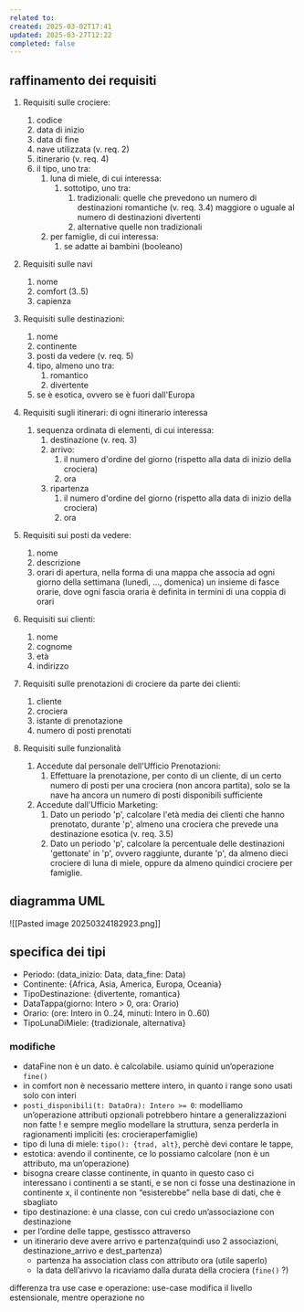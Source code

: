 ```yaml
---
related to: 
created: 2025-03-02T17:41
updated: 2025-03-27T12:22
completed: false
---
```

## raffinamento dei requisiti
1. Requisiti sulle crociere:
	1. codice 
	2. data di inizio
	3. data di fine
	4. nave utilizzata (v. req. 2)
	5. itinerario (v. req. 4)
	6. il tipo, uno tra:
		1. luna di miele, di cui interessa:
			1. sottotipo, uno tra:
				1. tradizionali: 
					quelle che prevedono un numero di destinazioni romantiche (v. req. 3.4) maggiore o uguale al numero di destinazioni divertenti
				2. alternative
					quelle non tradizionali
		2. per famiglie, di cui interessa:
			1. se adatte ai bambini (booleano)

2. Requisiti sulle navi
	1. nome
	2. comfort (3..5)
	3. capienza

3. Requisiti sulle destinazioni:
	1. nome
	2. continente
	3. posti da vedere (v. req. 5)
	4. tipo, almeno uno tra:
		1. romantico
		2. divertente
	5. se è esotica, ovvero se è fuori dall'Europa

4. Requisiti sugli itinerari: di ogni itinerario interessa
	1. sequenza ordinata di elementi, di cui interessa:
		1. destinazione (v. req. 3)
		2. arrivo:
			1. il numero d'ordine del giorno (rispetto alla data di inizio della crociera)
			2. ora
		3. ripartenza	
			1. il numero d'ordine del giorno (rispetto alla data di inizio della crociera)
			2. ora

5. Requisiti sui posti da vedere:
	1. nome
	2. descrizione
	3. orari di apertura, nella forma di una mappa che associa ad ogni giorno della settimana (lunedì, ..., domenica) un insieme di fasce orarie, dove ogni fascia oraria è definita in termini di una coppia di orari

6. Requisiti sui clienti:
	1. nome
	2. cognome 
	3. età 
	4. indirizzo

7. Requisiti sulle prenotazioni di crociere da parte dei clienti:
	1. cliente
	2. crociera
	3. istante di prenotazione
	4. numero di posti prenotati

8. Requisiti sulle funzionalità
	1. Accedute dal personale dell'Ufficio Prenotazioni:
		1. Effettuare la prenotazione, per conto di un cliente, di un certo numero di posti per una crociera (non ancora partita), solo se la nave ha ancora un numero di posti disponibili sufficiente
	2. Accedute dall'Ufficio Marketing:
		1. Dato un periodo 'p', calcolare l'età media dei clienti che hanno prenotato, durante 'p', almeno una crociera che prevede una destinazione esotica (v. req. 3.5)
		2. Dato un periodo 'p', calcolare la percentuale delle destinazioni 'gettonate' in 'p', ovvero raggiunte, durante 'p', da almeno dieci crociere di luna di miele, oppure da almeno quindici crociere per famiglie.
## diagramma UML
![[Pasted image 20250324182923.png]]
## specifica dei tipi
- Periodo: (data_inizio: Data, data_fine: Data)
- Continente: {Africa, Asia, America, Europa, Oceania}
- TipoDestinazione: {divertente, romantica}
- DataTappa(giorno: Intero > 0, ora: Orario) 
- Orario: (ore: Intero in 0..24, minuti: Intero in 0..60)
- TipoLunaDiMiele: {tradizionale, alternativa}


### modifiche
- dataFine non è un dato. è calcolabile. usiamo quinid un’operazione `fine()`
- in comfort non è necessario mettere intero, in quanto i range sono usati solo con interi
- `posti_disponibili(t: DataOra): Intero >= 0`: modelliamo un’operazione
attributi opzionali potrebbero hintare a generalizzazioni non fatte ! e sempre meglio modellare la struttura, senza perderla in ragionamenti impliciti (es: crocieraperfamiglie)
- tipo di luna di miele: `tipo(): {trad, alt}`, perchè devi contare le tappe,
- estotica: avendo il continente, ce lo possiamo calcolare (non è un attributo, ma un’operazione)
- bisogna creare classe continente, in quanto in questo caso ci interessano i continenti a se stanti, e se non ci fosse una destinazione in continente x, il continente non “esisterebbe” nella base di dati, che è sbagliato
- tipo destinazione: è una classe, con cui credo un’associazione con destinazione
- per l’ordine delle tappe, gestissco attraverso 
- un itinerario deve avere arrivo e partenza(quindi uso 2 associazioni, destinazione_arrivo e dest_partenza)
	- partenza ha association class con attributo ora (utile saperlo)
	- la data dell’arivvo la ricaviamo dalla durata della crociera (`fine()` ?)

differenza tra use case e operazione: use-case modifica il livello estensionale, mentre operazione no